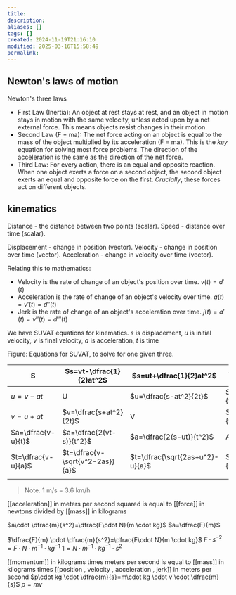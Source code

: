 ```yaml
---
title: 
description: 
aliases: []
tags: []
created: 2024-11-19T21:16:10
modified: 2025-03-16T15:58:49
permalink:
---
```


## Newton's laws of motion

Newton's three laws
- First Law (Inertia): An object at rest stays at rest, and an object in motion stays in motion with the same velocity, unless acted upon by a net external force. This means objects resist changes in their motion.
- Second Law (F = ma): The net force acting on an object is equal to the mass of the object multiplied by its acceleration (F = ma). This is the _key_ equation for solving most force problems. The direction of the acceleration is the same as the direction of the net force.
- Third Law: For every action, there is an equal and opposite reaction. When one object exerts a force on a second object, the second object exerts an equal and opposite force on the first. _Crucially_, these forces act on different objects.

## kinematics

Distance - the distance between two points (scalar).
Speed - distance over time (scalar).

Displacement - change in position (vector).
Velocity - change in position over time (vector).
Acceleration - change in velocity over time (vector).


Relating this to mathematics:
- Velocity is the rate of change of an object's position over time.
$v(t)=d'(t)$
- Acceleration is the rate of change of an object's velocity over time.
$a(t)=v'(t)=d''(t)$
- Jerk is the rate of change of an object's acceleration over time.
$j(t)=a'(t)=v''(t)=d'''(t)$



We have SUVAT equations for kinematics.
$s$ is displacement, $u$ is initial velocity, $v$ is final velocity, $a$ is acceleration, $t$ is time

Figure: Equations for SUVAT, to solve for one given three.

| S                  | $s=vt-\dfrac{1}{2}at^2$         | $s=ut+\dfrac{1}{2}at^2$         | $s=\dfrac{t}{2}(u+v)$ | $s=\dfrac{u^2+v^2}{2a}$ |
| ------------------ | ------------------------------- | ------------------------------- | --------------------- | ----------------------- |
| $u=v-at$           | U                               | $u=\dfrac{s-at^2}{2t}$          | $u=\dfrac{2s}{t}+v$   | $u=\sqrt{2as-v^2}$      |
| $v=u+at$           | $v=\dfrac{s+at^2}{2t}$          | V                               | $v=\dfrac{2s}{t}+v$   | $v=\sqrt{u^2+2as}$      |
| $a=\dfrac{v-u}{t}$ | $a=\dfrac{2(vt-s)}{t^2}$        | $a=\dfrac{2(s-ut)}{t^2}$        | A                     | $a=\dfrac{v^2-u^2}{2s}$ |
| $t=\dfrac{v-u}{a}$ | $t=\dfrac{v-\sqrt{v^2-2as}}{a}$ | $t=\dfrac{\sqrt{2as+u^2}-u}{a}$ | $t=\dfrac{2s}{u+v}$   | T                       |
|                    |                                 |                                 |                       |                         |

> Note. 1 m/s = 3.6 km/h






[[acceleration]] in meters per second squared is equal to [[force]] in newtons divided by [[mass]] in kilograms

$a\cdot \dfrac{m}{s^2}=\dfrac{F\cdot N}{m \cdot kg}$
$a=\dfrac{F}{m}$

$\dfrac{F}{m} \cdot \dfrac{m}{s^2}=\dfrac{F\cdot N}{m \cdot kg}$
$F \cdot s^{-2}=F \cdot N \cdot m^{-1} \cdot kg^{-1}$
$1=N \cdot m^{-1} \cdot kg^{-1} \cdot s^2$


[[momentum]] in kilograms times meters per second is equal to [[mass]] in kilograms times [[position , velocity , acceleration , jerk]] in meters per second
$p\cdot kg \cdot \dfrac{m}{s}=m\cdot kg \cdot v \cdot \dfrac{m}{s}$
$p=mv$
